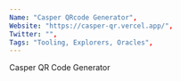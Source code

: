 ```yaml
--- 
Name: "Casper QRcode Generator", 
Website: "https://casper-qr.vercel.app/", 
Twitter: "", 
Tags: "Tooling, Explorers, Oracles", 
--- 
```

<!--lang:en--> 
Casper QR Code Generator
<!--lang:es--] 
Generador de código QR Casper
<!--lang:de--] 
Casper QR-Code-Generator
<!--lang:fr--] 
Générateur de code QR Casper
<!--lang:pl--] 
Generator kodów QR Casper
<!--lang:uk--] 
Генератор QR-коду Casper
[!--lang:*--> 

